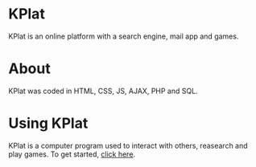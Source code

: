 # KPlat
KPlat is an online platform with a search engine, mail app and games.
# About
KPlat was coded in HTML, CSS, JS, AJAX, PHP and SQL.
# Using KPlat
KPlat is a computer program used to interact with others, reasearch and play games. To get started, <a href="http://kplat.x10.mx/KPlat/KPlat.html">click here</a>.
